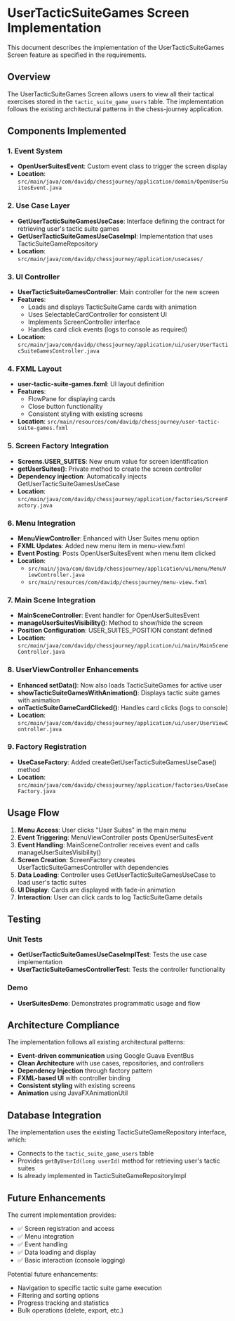 # UserTacticSuiteGames Screen Implementation

This document describes the implementation of the UserTacticSuiteGames Screen feature as specified in the requirements.

## Overview

The UserTacticSuiteGames Screen allows users to view all their tactical exercises stored in the `tactic_suite_game_users` table. The implementation follows the existing architectural patterns in the chess-journey application.

## Components Implemented

### 1. Event System
- **OpenUserSuitesEvent**: Custom event class to trigger the screen display
- **Location**: `src/main/java/com/davidp/chessjourney/application/domain/OpenUserSuitesEvent.java`

### 2. Use Case Layer
- **GetUserTacticSuiteGamesUseCase**: Interface defining the contract for retrieving user's tactic suite games
- **GetUserTacticSuiteGamesUseCaseImpl**: Implementation that uses TacticSuiteGameRepository
- **Location**: `src/main/java/com/davidp/chessjourney/application/usecases/`

### 3. UI Controller
- **UserTacticSuiteGamesController**: Main controller for the new screen
- **Features**:
  - Loads and displays TacticSuiteGame cards with animation
  - Uses SelectableCardController for consistent UI
  - Implements ScreenController interface
  - Handles card click events (logs to console as required)
- **Location**: `src/main/java/com/davidp/chessjourney/application/ui/user/UserTacticSuiteGamesController.java`

### 4. FXML Layout
- **user-tactic-suite-games.fxml**: UI layout definition
- **Features**:
  - FlowPane for displaying cards
  - Close button functionality
  - Consistent styling with existing screens
- **Location**: `src/main/resources/com/davidp/chessjourney/user-tactic-suite-games.fxml`

### 5. Screen Factory Integration
- **Screens.USER_SUITES**: New enum value for screen identification
- **getUserSuites()**: Private method to create the screen controller
- **Dependency injection**: Automatically injects GetUserTacticSuiteGamesUseCase
- **Location**: `src/main/java/com/davidp/chessjourney/application/factories/ScreenFactory.java`

### 6. Menu Integration
- **MenuViewController**: Enhanced with User Suites menu option
- **FXML Updates**: Added new menu item in menu-view.fxml
- **Event Posting**: Posts OpenUserSuitesEvent when menu item clicked
- **Location**: 
  - `src/main/java/com/davidp/chessjourney/application/ui/menu/MenuViewController.java`
  - `src/main/resources/com/davidp/chessjourney/menu-view.fxml`

### 7. Main Scene Integration
- **MainSceneController**: Event handler for OpenUserSuitesEvent
- **manageUserSuitesVisibility()**: Method to show/hide the screen
- **Position Configuration**: USER_SUITES_POSITION constant defined
- **Location**: `src/main/java/com/davidp/chessjourney/application/ui/main/MainSceneController.java`

### 8. UserViewController Enhancements
- **Enhanced setData()**: Now also loads TacticSuiteGames for active user
- **showTacticSuiteGamesWithAnimation()**: Displays tactic suite games with animation
- **onTacticSuiteGameCardClicked()**: Handles card clicks (logs to console)
- **Location**: `src/main/java/com/davidp/chessjourney/application/ui/user/UserViewController.java`

### 9. Factory Registration
- **UseCaseFactory**: Added createGetUserTacticSuiteGamesUseCase() method
- **Location**: `src/main/java/com/davidp/chessjourney/application/factories/UseCaseFactory.java`

## Usage Flow

1. **Menu Access**: User clicks "User Suites" in the main menu
2. **Event Triggering**: MenuViewController posts OpenUserSuitesEvent
3. **Event Handling**: MainSceneController receives event and calls manageUserSuitesVisibility()
4. **Screen Creation**: ScreenFactory creates UserTacticSuiteGamesController with dependencies
5. **Data Loading**: Controller uses GetUserTacticSuiteGamesUseCase to load user's tactic suites
6. **UI Display**: Cards are displayed with fade-in animation
7. **Interaction**: User can click cards to log TacticSuiteGame details

## Testing

### Unit Tests
- **GetUserTacticSuiteGamesUseCaseImplTest**: Tests the use case implementation
- **UserTacticSuiteGamesControllerTest**: Tests the controller functionality

### Demo
- **UserSuitesDemo**: Demonstrates programmatic usage and flow

## Architecture Compliance

The implementation follows all existing architectural patterns:
- **Event-driven communication** using Google Guava EventBus
- **Clean Architecture** with use cases, repositories, and controllers
- **Dependency Injection** through factory pattern
- **FXML-based UI** with controller binding
- **Consistent styling** with existing screens
- **Animation** using JavaFXAnimationUtil

## Database Integration

The implementation uses the existing TacticSuiteGameRepository interface, which:
- Connects to the `tactic_suite_game_users` table
- Provides `getByUserId(long userId)` method for retrieving user's tactic suites
- Is already implemented in TacticSuiteGameRepositoryImpl

## Future Enhancements

The current implementation provides:
- ✅ Screen registration and access
- ✅ Menu integration
- ✅ Event handling
- ✅ Data loading and display
- ✅ Basic interaction (console logging)

Potential future enhancements:
- Navigation to specific tactic suite game execution
- Filtering and sorting options
- Progress tracking and statistics
- Bulk operations (delete, export, etc.)